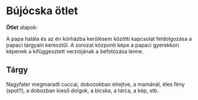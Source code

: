 # Bújócska ötlet

**Ötlet** alapok:

A papa halála és az én kórházba kerülésem közötti kapcsolat feldolgozása a papaci tárgyain keresztűl. A sorozat központi képe a papaci gyerekkori képenek a kifüggesztett verziójának a befotózása lenne. 

## Tárgy

Nagyfater megmaradt cuccai, dobozokban elrejtve, a mamánál, éles fény (spot?), a dobozban kieső dolgok, a bicska, a tárca, a kép, stb.
